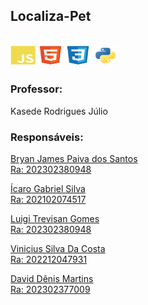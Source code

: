 ## Localiza-Pet

<!DOCTYPE html>
<html lang="pt-BR">
<head>
    <meta charset="UTF-8">
    <meta name="viewport" content="width=device-width, initial-scale=1.0">
</head>
<div style="display: inline_block"><br>
    <img align="center" alt="Bryan-Js" height="30" width="40" src="https://raw.githubusercontent.com/devicons/devicon/master/icons/javascript/javascript-plain.svg">
    <img align="center" alt="Bryan-HTML" height="30" width="40" src="https://raw.githubusercontent.com/devicons/devicon/master/icons/html5/html5-original.svg">
    <img align="center" alt="Bryan-CSS" height="30" width="40" src="https://raw.githubusercontent.com/devicons/devicon/master/icons/css3/css3-original.svg">
    <img align="center" alt="Bryan-Python" height="30" width="40" src="https://raw.githubusercontent.com/devicons/devicon/master/icons/python/python-original.svg">

##

<h3>Professor: </h3>

<p style{}>Kasede Rodrigues Júlio</p>

<h3>Responsáveis:</h3>

<a href="https://github.com/Bryan-dev22" target="_blank"><p>Bryan James Paiva dos Santos<br>Ra: 202302380948</p></a>
<a href="https://github.com/Icaro-G-Silva" target="_blank"><p>Ícaro Gabriel Silva<br>Ra: 202102074517</p></a>
<a href="https://github.com/treviisan" target="_blank"><p>Luigi Trevisan Gomes<br>Ra: 202302380948</p></a>
<a href="https://github.com/viniciusvvs" target="_blank"><p>Vinicius Silva Da Costa<br>Ra: 202212047931</p></a>
<a href="https://github.com/davidmrtns" target="_blank"><p>David Dênis Martins<br>Ra: 202302377009</p></a>


</div>

</html>
